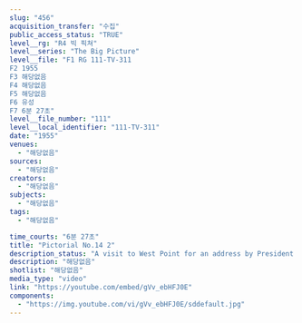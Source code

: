 ```yaml
---
slug: "456"
acquisition_transfer: "수집"
public_access_status: "TRUE"
level__rg: "R4 빅 픽쳐"
level__series: "The Big Picture"
level__file: "F1 RG 111-TV-311
F2 1955
F3 해당없음
F4 해당없음
F5 해당없음
F6 유성
F7 6분 27초"
level__file_number: "111"
level__local_identifier: "111-TV-311"
date: "1955"
venues: 
  - "해당없음"
sources: 
  - "해당없음"
creators: 
  - "해당없음"
subjects: 
  - "해당없음"
tags: 
  - "해당없음"

time_courts: "6분 27초"
title: "Pictorial No.14 2"
description_status: "A visit to West Point for an address by President Eisenhower; a look at 'Operation Alert' - an anti-aircraft unit in Germany; and a visit with the Davy Crokett Rifle Club at Fort Myer, Va."
description: "해당없음"
shotlist: "해당없음"
media_type: "video"
link: "https://youtube.com/embed/gVv_ebHFJ0E"
components: 
  - "https://img.youtube.com/vi/gVv_ebHFJ0E/sddefault.jpg"
---
```

